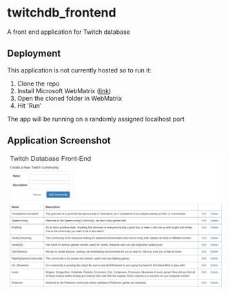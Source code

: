 # twitchdb_frontend
A front end application for Twitch database

## Deployment
This application is not currently hosted so to run it:
1. Clone the repo
2. Install Microsoft WebMatrix ([link](https://www.microsoft.com/web/webmatrix/wmx3features.aspx))
3. Open the cloned folder in WebMatrix
4. Hit 'Run'

The app will be running on a randomly assigned localhost port

## Application Screenshot
![screenshot](./screenshot.jpg)